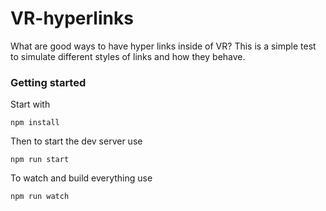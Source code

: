 # VR-hyperlinks
What are good ways to have hyper links inside of VR? This is a simple test to simulate different styles of links and how they behave.


### Getting started

Start with

```
npm install
```

Then to start the dev server use

```
npm run start
```

To watch and build everything use

```
npm run watch
```
